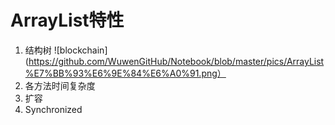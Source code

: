 # ArrayList特性
1.  结构树
![blockchain](https://github.com/WuwenGitHub/Notebook/blob/master/pics/ArrayList%E7%BB%93%E6%9E%84%E6%A0%91.png）
2. 各方法时间复杂度
3.  扩容
4. Synchronized

